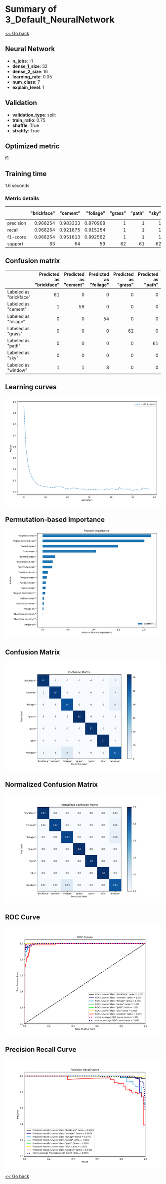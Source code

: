 # Summary of 3_Default_NeuralNetwork

[<< Go back](../README.md)


## Neural Network
- **n_jobs**: -1
- **dense_1_size**: 32
- **dense_2_size**: 16
- **learning_rate**: 0.05
- **num_class**: 7
- **explain_level**: 1

## Validation
 - **validation_type**: split
 - **train_ratio**: 0.75
 - **shuffle**: True
 - **stratify**: True

## Optimized metric
f1

## Training time

1.6 seconds

### Metric details
|           |   "brickface" |   "cement" |   "foliage" |   "grass" |   "path" |   "sky" |   "window" |   accuracy |   macro avg |   weighted avg |   logloss |
|:----------|--------------:|-----------:|------------:|----------:|---------:|--------:|-----------:|-----------:|------------:|---------------:|----------:|
| precision |      0.968254 |   0.983333 |    0.870968 |         1 |        1 |       1 |   0.825397 |   0.949192 |    0.949707 |       0.950335 |  0.124334 |
| recall    |      0.968254 |   0.921875 |    0.915254 |         1 |        1 |       1 |   0.83871  |   0.949192 |    0.949156 |       0.949192 |  0.124334 |
| f1-score  |      0.968254 |   0.951613 |    0.892562 |         1 |        1 |       1 |   0.832    |   0.949192 |    0.949204 |       0.949534 |  0.124334 |
| support   |     63        |  64        |   59        |        62 |       61 |      62 |  62        |   0.949192 |  433        |     433        |  0.124334 |


## Confusion matrix
|                        |   Predicted as "brickface" |   Predicted as "cement" |   Predicted as "foliage" |   Predicted as "grass" |   Predicted as "path" |   Predicted as "sky" |   Predicted as "window" |
|:-----------------------|---------------------------:|------------------------:|-------------------------:|-----------------------:|----------------------:|---------------------:|------------------------:|
| Labeled as "brickface" |                         61 |                       0 |                        0 |                      0 |                     0 |                    0 |                       2 |
| Labeled as "cement"    |                          1 |                      59 |                        0 |                      0 |                     0 |                    0 |                       4 |
| Labeled as "foliage"   |                          0 |                       0 |                       54 |                      0 |                     0 |                    0 |                       5 |
| Labeled as "grass"     |                          0 |                       0 |                        0 |                     62 |                     0 |                    0 |                       0 |
| Labeled as "path"      |                          0 |                       0 |                        0 |                      0 |                    61 |                    0 |                       0 |
| Labeled as "sky"       |                          0 |                       0 |                        0 |                      0 |                     0 |                   62 |                       0 |
| Labeled as "window"    |                          1 |                       1 |                        8 |                      0 |                     0 |                    0 |                      52 |

## Learning curves
![Learning curves](learning_curves.png)

## Permutation-based Importance
![Permutation-based Importance](permutation_importance.png)
## Confusion Matrix

![Confusion Matrix](confusion_matrix.png)


## Normalized Confusion Matrix

![Normalized Confusion Matrix](confusion_matrix_normalized.png)


## ROC Curve

![ROC Curve](roc_curve.png)


## Precision Recall Curve

![Precision Recall Curve](precision_recall_curve.png)



[<< Go back](../README.md)
